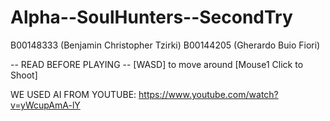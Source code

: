 # Alpha--SoulHunters--SecondTry
B00148333 (Benjamin Christopher Tzirki)
B00144205 (Gherardo Buio Fiori)

-- READ BEFORE PLAYING --
[WASD] to move around
[Mouse1 Click to Shoot]

WE USED AI FROM YOUTUBE:
https://www.youtube.com/watch?v=yWcupAmA-lY
 
